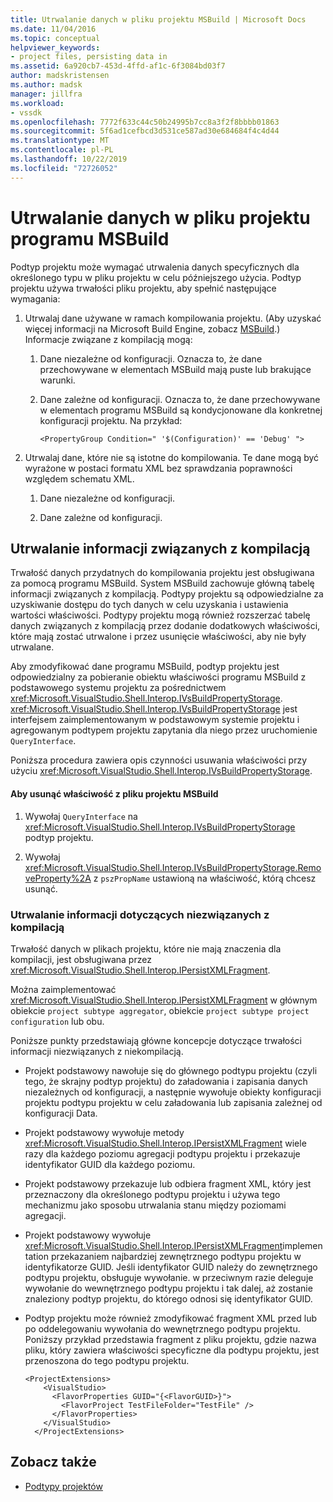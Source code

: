 ```yaml
---
title: Utrwalanie danych w pliku projektu MSBuild | Microsoft Docs
ms.date: 11/04/2016
ms.topic: conceptual
helpviewer_keywords:
- project files, persisting data in
ms.assetid: 6a920cb7-453d-4ffd-af1c-6f3084bd03f7
author: madskristensen
ms.author: madsk
manager: jillfra
ms.workload:
- vssdk
ms.openlocfilehash: 7772f633c44c50b24995b7cc8a3f2f8bbbb01863
ms.sourcegitcommit: 5f6ad1cefbcd3d531ce587ad30e684684f4c4d44
ms.translationtype: MT
ms.contentlocale: pl-PL
ms.lasthandoff: 10/22/2019
ms.locfileid: "72726052"
---
```

# <a name="persisting-data-in-the-msbuild-project-file"></a>Utrwalanie danych w pliku projektu programu MSBuild
Podtyp projektu może wymagać utrwalenia danych specyficznych dla określonego typu w pliku projektu w celu późniejszego użycia. Podtyp projektu używa trwałości pliku projektu, aby spełnić następujące wymagania:

1. Utrwalaj dane używane w ramach kompilowania projektu. (Aby uzyskać więcej informacji na Microsoft Build Engine, zobacz [MSBuild](../../msbuild/msbuild.md).) Informacje związane z kompilacją mogą:

    1. Dane niezależne od konfiguracji. Oznacza to, że dane przechowywane w elementach MSBuild mają puste lub brakujące warunki.

    2. Dane zależne od konfiguracji. Oznacza to, że dane przechowywane w elementach programu MSBuild są kondycjonowane dla konkretnej konfiguracji projektu. Na przykład:

        ```
        <PropertyGroup Condition=" '$(Configuration)' == 'Debug' ">
        ```

2. Utrwalaj dane, które nie są istotne do kompilowania. Te dane mogą być wyrażone w postaci formatu XML bez sprawdzania poprawności względem schematu XML.

    1. Dane niezależne od konfiguracji.

    2. Dane zależne od konfiguracji.

## <a name="persisting-build-related-information"></a>Utrwalanie informacji związanych z kompilacją
 Trwałość danych przydatnych do kompilowania projektu jest obsługiwana za pomocą programu MSBuild. System MSBuild zachowuje główną tabelę informacji związanych z kompilacją. Podtypy projektu są odpowiedzialne za uzyskiwanie dostępu do tych danych w celu uzyskania i ustawienia wartości właściwości. Podtypy projektu mogą również rozszerzać tabelę danych związanych z kompilacją przez dodanie dodatkowych właściwości, które mają zostać utrwalone i przez usunięcie właściwości, aby nie były utrwalane.

 Aby zmodyfikować dane programu MSBuild, podtyp projektu jest odpowiedzialny za pobieranie obiektu właściwości programu MSBuild z podstawowego systemu projektu za pośrednictwem <xref:Microsoft.VisualStudio.Shell.Interop.IVsBuildPropertyStorage>. <xref:Microsoft.VisualStudio.Shell.Interop.IVsBuildPropertyStorage> jest interfejsem zaimplementowanym w podstawowym systemie projektu i agregowanym podtypem projektu zapytania dla niego przez uruchomienie `QueryInterface`.

 Poniższa procedura zawiera opis czynności usuwania właściwości przy użyciu <xref:Microsoft.VisualStudio.Shell.Interop.IVsBuildPropertyStorage>.

#### <a name="to-remove-a-property-from-an-msbuild-project-file"></a>Aby usunąć właściwość z pliku projektu MSBuild

1. Wywołaj `QueryInterface` na <xref:Microsoft.VisualStudio.Shell.Interop.IVsBuildPropertyStorage> podtyp projektu.

2. Wywołaj <xref:Microsoft.VisualStudio.Shell.Interop.IVsBuildPropertyStorage.RemoveProperty%2A> z `pszPropName` ustawioną na właściwość, którą chcesz usunąć.

### <a name="persisting-non-build-related-information"></a>Utrwalanie informacji dotyczących niezwiązanych z kompilacją
 Trwałość danych w plikach projektu, które nie mają znaczenia dla kompilacji, jest obsługiwana przez <xref:Microsoft.VisualStudio.Shell.Interop.IPersistXMLFragment>.

 Można zaimplementować <xref:Microsoft.VisualStudio.Shell.Interop.IPersistXMLFragment> w głównym obiekcie `project subtype aggregator`, obiekcie `project subtype project configuration` lub obu.

 Poniższe punkty przedstawiają główne koncepcje dotyczące trwałości informacji niezwiązanych z niekompilacją.

- Projekt podstawowy nawołuje się do głównego podtypu projektu (czyli tego, że skrajny podtyp projektu) do załadowania i zapisania danych niezależnych od konfiguracji, a następnie wywołuje obiekty konfiguracji projektu podtypu projektu w celu załadowania lub zapisania zależnej od konfiguracji Data.

- Projekt podstawowy wywołuje metody <xref:Microsoft.VisualStudio.Shell.Interop.IPersistXMLFragment> wiele razy dla każdego poziomu agregacji podtypu projektu i przekazuje identyfikator GUID dla każdego poziomu.

- Projekt podstawowy przekazuje lub odbiera fragment XML, który jest przeznaczony dla określonego podtypu projektu i używa tego mechanizmu jako sposobu utrwalania stanu między poziomami agregacji.

- Projekt podstawowy wywołuje <xref:Microsoft.VisualStudio.Shell.Interop.IPersistXMLFragment>implementation przekazaniem najbardziej zewnętrznego podtypu projektu w identyfikatorze GUID. Jeśli identyfikator GUID należy do zewnętrznego podtypu projektu, obsługuje wywołanie. w przeciwnym razie deleguje wywołanie do wewnętrznego podtypu projektu i tak dalej, aż zostanie znaleziony podtyp projektu, do którego odnosi się identyfikator GUID.

- Podtyp projektu może również zmodyfikować fragment XML przed lub po oddelegowaniu wywołania do wewnętrznego podtypu projektu. Poniższy przykład przedstawia fragment z pliku projektu, gdzie nazwa pliku, który zawiera właściwości specyficzne dla podtypu projektu, jest przenoszona do tego podtypu projektu.

    ```
    <ProjectExtensions>
        <VisualStudio>
          <FlavorProperties GUID="{<FlavorGUID>}">
            <FlavorProject TestFileFolder="TestFile" />
          </FlavorProperties>
        </VisualStudio>
      </ProjectExtensions>
    ```

## <a name="see-also"></a>Zobacz także
- [Podtypy projektów](../../extensibility/internals/project-subtypes.md)